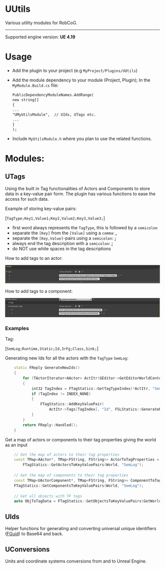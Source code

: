 UUtils
======

Various utility modules for RobCoG.

----

Supported engine version: **UE 4.19**

Usage
=====

-   Add the plugin to your project (e.g `MyProject/Plugins/UUtils`)  


-   Add the module dependency to your module (Project, Plugin); In the
    `MyModule.Build.cs` file:  

		PublicDependencyModuleNames.AddRange(  
		new string[]
		{
        ...  
        "UMyUtilsModule",  // UIds, UTags etc.
        ...  
		}
		);

-   Include `MyUtilsModule.h` where you plan to use the related functions.

Modules:
=====

## UTags

Using the built in Tag functionalities of Actors and Components to store data in a
key-value pair form. The plugin has various functions to ease the access for such data.

Example of storing key-value pairs:

[`TagType;Key1,Value1;Key2,Value2;Key3,Value3;`]

* first word always represents the `TagType`, this is followed by a `semicolon`
* separate the `[Key]` from the `[Value]` using a `comma`: **,**
* separate the `[Key,Value]`-pairs using a `semicolon`: **;**
* always end the tag description with a `semicolon`: **;**
* do NOT use white spaces in the tag descriptions

How to add tags to an actor:

![](Documentation/Img/ActorTags.PNG)

How to add tags to a component:

![](Documentation/Img/ComponentTags.PNG)


### Examples

Tag:

[`SemLog;Runtime,Static;Id,3rFg;Class,Sink;`]

Generating new Ids for all the actors with the `TagType` `SemLog`:

```cpp
	static FReply GenerateNewIds()
	{
		for (TActorIterator<AActor> ActItr(GEditor->GetEditorWorldContext().World()); ActItr; ++ActItr)
		{
			int32 TagIndex = FTagStatics::GetTagTypeIndex(*ActItr, "SemLog");
			if (TagIndex != INDEX_NONE)
			{
				FTagStatics::AddKeyValuePair(
					ActItr->Tags[TagIndex], "Id", FSLStatics::GenerateRandomFString(4));
			}
		}
		return FReply::Handled();
	}
```

Get a map of actors or components to their tag properties giving the world as an input

```cpp
	// Get the map of actors to their tag properties
	const TMap<AActor*, TMap<FString, FString>> ActorToTagProperties =
		FTagStatics::GetActorsToKeyValuePairs(World, "SemLog");

	// Get the map of components to their tag properties
	const TMap<UActorComponent*, TMap<FString, FString>> ComponentToTagProperties =
	FTagStatics::GetComponentsToKeyValuePairs(World, "SemLog");

	// Get all objects with TF tags
	auto ObjToTagData = FTagStatics::GetObjectsToKeyValuePairs(GetWorld(), TEXT("TF"));
```

## UIds

Helper functions for generating and converting universal unique identifiers ([FGuid](http://api.unrealengine.com/INT/API/Runtime/Core/Misc/FGuid/index.html)) to Base64 and back.


## UConversions

Units and coordinate systems conversions from and to Unreal Engine.
